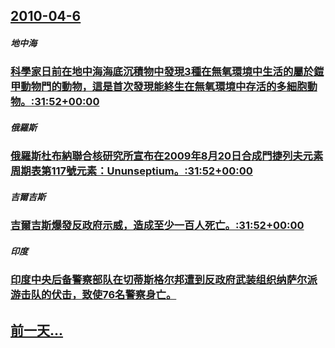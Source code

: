## [2010-04-6](/zh/news/2010/04/6/index.md)

##### 地中海
### [ 科學家日前在地中海海底沉積物中發現3種在無氧環境中生活的屬於鎧甲動物門的動物，這是首次發現能終生在無氧環境中存活的多細胞動物。:31:52+00:00](/zh/news/2010/04/6/科學家日前在地中海海底沉積物中發現3種在無氧環境中生活的屬於鎧甲動物門的動物-這是首次發現能終生在無氧環境中存活的多細.md)
##### 俄羅斯
### [ 俄羅斯杜布納聯合核研究所宣布在2009年8月20日合成門捷列夫元素周期表第117號元素：Ununseptium。:31:52+00:00](/zh/news/2010/04/6/俄羅斯杜布納聯合核研究所宣布在2009年8月20日合成門捷列夫元素周期表第117號元素-Ununseptium-31.md)
##### 吉爾吉斯
### [ 吉爾吉斯爆發反政府示威，造成至少一百人死亡。:31:52+00:00](/zh/news/2010/04/6/吉爾吉斯爆發反政府示威-造成至少一百人死亡-31-52-00-00.md)
##### 印度
### [ 印度中央后备警察部队在切蒂斯格尔邦遭到反政府武装组织纳萨尔派游击队的伏击，致使76名警察身亡。](/zh/news/2010/04/6/印度中央后备警察部队在切蒂斯格尔邦遭到反政府武装组织纳萨尔派游击队的伏击-致使76名警察身亡.md)
## [前一天...](/zh/news/2010/04/5/index.md)

